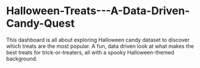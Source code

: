 # Halloween-Treats---A-Data-Driven-Candy-Quest
This dashboard is all about exploring Halloween candy dataset to discover which treats are the most popular. A fun, data driven look at what makes the best treats for trick-or-treaters, all with a spooky Halloween-themed background.
